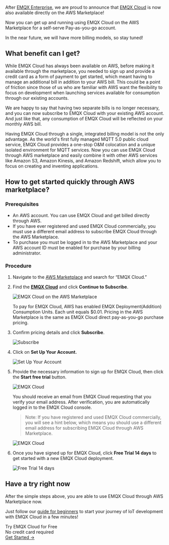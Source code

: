 After [EMQX Enterprise](https://www.emqx.com/en/products/emqx), we are proud to announce that [EMQX Cloud](https://www.emqx.com/en/cloud) is now also available directly on the AWS Marketplace!

Now you can get up and running using EMQX Cloud on the AWS Marketplace for a self-serve Pay-as-you-go account.

In the near future, we will have more billing models, so stay tuned!


## What benefit can I get?

While EMQX Cloud has always been available on AWS, before making it available through the marketplace, you needed to sign up and provide a credit card as a form of payment to get started, which meant having to manage an additional bill in addition to your AWS bill. This could be a point of friction since those of us who are familiar with AWS want the flexibility to focus on development when launching services available for consumption through our existing accounts.

We are happy to say that having two separate bills is no longer necessary, and you can now subscribe to EMQX Cloud with your existing AWS account. And just like that, any consumption of EMQX Cloud will be reflected on your monthly AWS bill.

Having EMQX Cloud through a single, integrated billing model is not the only advantage. As the world's first fully managed MQTT 5.0 public cloud service, EMQX Cloud provides a one-stop O&M colocation and a unique isolated environment for MQTT services. Now you can use EMQX Cloud through AWS marketplace and easily combine it with other AWS services like Amazon S3, Amazon Kinesis, and Amazon Redshift, which allow you to focus on creating and inventing applications.


## How to get started quickly through AWS marketplace?

### Prerequisites

- An AWS account. You can use EMQX Cloud and get billed directly through AWS.
- If you have ever registered and used EMQX Cloud commercially, you must use a different email address to subscribe EMQX Cloud through the AWS Marketplace.
- To purchase you must be logged in to the AWS Marketplace and your AWS account ID must be enabled for purchase by your billing administrator.

### Procedure

1. Navigate to the [AWS Marketplace](https://aws.amazon.com/marketplace/) and search for “EMQX Cloud.”

2. Find the [**EMQX Cloud**](https://aws.amazon.com/marketplace/pp/prodview-g6zejrbcad6mu?sr=0-1&ref_=beagle&applicationId=AWSMPContessa) and click **Continue to Subscribe**.

   ![EMQX Cloud on the AWS Marketplace](https://assets.emqx.com/images/b62dd0b79df2b50f4d6cef915ec4aee6.png)

   To pay for EMQX Cloud, AWS has enabled EMQX Deployment(Addition) Consumption Units. Each unit equals $0.01. Pricing in the AWS Marketplace is the same as EMQX Cloud direct pay-as-you-go purchase pricing.

3. Confirm pricing details and click **Subscribe**.

   ![Subscribe](https://assets.emqx.com/images/c0a9da46542b714bef23ae3fdcc41ed8.png)

3. Click on **Set Up Your Account.**

   ![Set Up Your Account](https://assets.emqx.com/images/dddbd3340ae3b141db56291f4dd1c7c9.png)

4. Provide the necessary information to sign up for EMQX Cloud, then click the **Start free trial** button.

   ![EMQX Cloud](https://assets.emqx.com/images/406dc3c490120b5a23751651d918da4c.png) 

   You should receive an email from EMQX Cloud requesting that you verify your email address. After verification, you are automatically logged in to the EMQX Cloud console.

   > Note: If you have registered and used EMQX Cloud commercially, you will see a hint below, which means you should use a different email address for subscribing EMQX Cloud through AWS Marketplace.

   ![EMQX Cloud](https://assets.emqx.com/images/31a7d0519d7ebce2f584ad0a98cc094b.png)

5. Once you have signed up for EMQX Cloud, click **Free Trial 14 days** to get started with a new EMQX Cloud deployment.

   ![Free Trial 14 days](https://assets.emqx.com/images/b91f23b5fad1cb32dfb0e608ee1be4a2.png)


## Have a try right now

After the simple steps above, you are able to use EMQX Cloud through AWS Marketplace now.

Just follow our [guide for beginners](https://docs.emqx.com/en/cloud/latest/quick_start/introduction.html) to start your journey of IoT development with EMQX Cloud in a few minutes!


<section class="promotion">
    <div>
        Try EMQX Cloud for Free
        <div class="is-size-14 is-text-normal has-text-weight-normal">No credit card required</div>
    </div>
    <a href="https://accounts.emqx.com/signup?continue=https://cloud-intl.emqx.com/console/deployments/0?oper=new" class="button is-gradient px-5">Get Started →</a>
</section>

